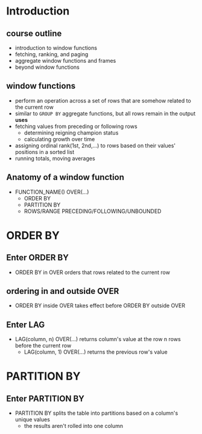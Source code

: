 # Introduction
## course outline
- introduction to window functions
- fetching, ranking, and paging
- aggregate window functions and frames
- beyond window functions

## window functions
- perform an operation across a set of rows that are somehow related to the current row
- similar to `GROUP BY` aggregate functions, but all rows remain in the output
__uses__
- fetching values from preceding or following rows
  - determining reigning champion status
  - calculating growth over time
- assigning ordinal rank(1st, 2nd,...) to rows based on their values' positions in a sorted list
- running totals, moving averages

## Anatomy of a window function
- FUNCTION_NAME() OVER(...)
  - ORDER BY
  - PARTITION BY
  - ROWS/RANGE PRECEDING/FOLLOWING/UNBOUNDED

# ORDER BY
## Enter ORDER BY
- ORDER BY in OVER orders that rows related to the current row

## ordering in and outside OVER
- ORDER BY inside OVER takes effect before ORDER BY outside OVER

## Enter LAG
- LAG(column, n) OVER(...) returns column's value at the row n rows before the current row
  - LAG(column, 1) OVER(...) returns the previous row's value
 
# PARTITION BY

## Enter PARTITION BY
- PARTITION BY splits the table into partitions based on a column's unique values
  - the results aren't rolled into one column
